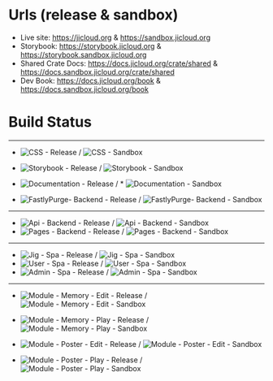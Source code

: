 # Urls (release & sandbox)

* Live site: https://jicloud.org & https://sandbox.jicloud.org
* Storybook: https://storybook.jicloud.org & https://storybook.sandbox.jicloud.org
* Shared Crate Docs: https://docs.jicloud.org/crate/shared & https://docs.sandbox.jicloud.org/crate/shared
* Dev Book: https://docs.jicloud.org/book & https://docs.sandbox.jicloud.org/book

# Build Status

----

* ![CSS - Release](https://github.com/jewish-interactive/ji-cloud/workflows/CSS%20-%20Release/badge.svg) / ![CSS - Sandbox](https://github.com/jewish-interactive/ji-cloud/workflows/CSS%20-%20Sandbox/badge.svg)
* ![Storybook - Release](https://github.com/jewish-interactive/ji-cloud/workflows/Storybook%20-%20Release/badge.svg) / ![Storybook - Sandbox](https://github.com/jewish-interactive/ji-cloud/workflows/Storybook%20-%20Sandbox/badge.svg)

* ![Documentation - Release](https://github.com/jewish-interactive/ji-cloud/workflows/Documentation%20-%20Release/badge.svg) / * ![Documentation - Sandbox](https://github.com/jewish-interactive/ji-cloud/workflows/Documentation%20-%20Sandbox/badge.svg) 
* ![FastlyPurge- Backend - Release](https://github.com/jewish-interactive/ji-cloud/workflows/FastlyPurge%20-%20Backend%20-%20Release/badge.svg) / ![FastlyPurge- Backend - Sandbox](https://github.com/jewish-interactive/ji-cloud/workflows/FastlyPurge%20-%20Backend%20-%20Sandbox/badge.svg)

----
* ![Api - Backend - Release](https://github.com/jewish-interactive/ji-cloud/workflows/Api%20-%20Backend%20-%20Release/badge.svg) / ![Api - Backend - Sandbox](https://github.com/jewish-interactive/ji-cloud/workflows/Api%20-%20Backend%20-%20Sandbox/badge.svg)
* ![Pages - Backend - Release](https://github.com/jewish-interactive/ji-cloud/workflows/Pages%20-%20Backend%20-%20Release/badge.svg) / ![Pages - Backend - Sandbox](https://github.com/jewish-interactive/ji-cloud/workflows/Pages%20-%20Backend%20-%20Sandbox/badge.svg)

----

* ![Jig - Spa - Release](https://github.com/jewish-interactive/ji-cloud/workflows/Jig%20-%20Spa%20-%20Release/badge.svg) / ![Jig - Spa - Sandbox](https://github.com/jewish-interactive/ji-cloud/workflows/Jig%20-%20Spa%20-%20Sandbox/badge.svg)
* ![User - Spa - Release](https://github.com/jewish-interactive/ji-cloud/workflows/User%20-%20Spa%20-%20Release/badge.svg) / ![User - Spa - Sandbox](https://github.com/jewish-interactive/ji-cloud/workflows/User%20-%20Spa%20-%20Sandbox/badge.svg)
* ![Admin - Spa - Release](https://github.com/jewish-interactive/ji-cloud/workflows/Admin%20-%20Spa%20-%20Release/badge.svg) / ![Admin - Spa - Sandbox](https://github.com/jewish-interactive/ji-cloud/workflows/Admin%20-%20Spa%20-%20Sandbox/badge.svg)

----

* ![Module - Memory - Edit - Release](https://github.com/jewish-interactive/ji-cloud/workflows/Module%20-%20Memory%20-%20Edit%20-%20Release/badge.svg) / ![Module - Memory - Edit - Sandbox](https://github.com/jewish-interactive/ji-cloud/workflows/Module%20-%20Memory%20-%20Edit%20-%20Sandbox/badge.svg)

* ![Module - Memory - Play - Release](https://github.com/jewish-interactive/ji-cloud/workflows/Module%20-%20Memory%20-%20Play%20-%20Release/badge.svg) / ![Module - Memory - Play - Sandbox](https://github.com/jewish-interactive/ji-cloud/workflows/Module%20-%20Memory%20-%20Play%20-%20Sandbox/badge.svg)

* ![Module - Poster - Edit - Release](https://github.com/jewish-interactive/ji-cloud/workflows/Module%20-%20Poster%20-%20Edit%20-%20Release/badge.svg) / ![Module - Poster - Edit - Sandbox](https://github.com/jewish-interactive/ji-cloud/workflows/Module%20-%20Poster%20-%20Edit%20-%20Sandbox/badge.svg)

* ![Module - Poster - Play - Release](https://github.com/jewish-interactive/ji-cloud/workflows/Module%20-%20Poster%20-%20Play%20-%20Release/badge.svg) / ![Module - Poster - Play - Sandbox](https://github.com/jewish-interactive/ji-cloud/workflows/Module%20-%20Poster%20-%20Play%20-%20Sandbox/badge.svg)
